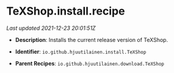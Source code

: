 # TeXShop.install.recipe

_Last updated 2021-12-23 20:01:51Z_

- **Description**: Installs the current release version of TeXShop.

- **Identifier**: `io.github.hjuutilainen.install.TeXShop`

- **Parent Recipes**: `io.github.hjuutilainen.download.TeXShop`
